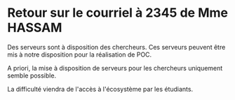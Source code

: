 # Retour sur le courriel à 2345 de Mme HASSAM

Des serveurs sont à disposition des chercheurs.
Ces serveurs peuvent être mis à notre disposition pour la réalisation de POC.

A priori, la mise à disposition de serveurs pour les chercheurs uniquement semble possible. 

La difficulté viendra de l'accès à l'écosystème par les étudiants.